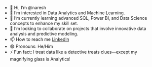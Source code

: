 - 👋 Hi, I’m @naresh
- 👀 I’m interested in Data Analytics and Machine Learning. 
- 🌱 I’m currently learning advanced SQL, Power BI, and Data Science concepts to enhance my skill set.
- 💞️ I’m looking to collaborate on projects that involve innovative data analysis and predictive modeling.
- 📫 How to reach me [LinkedIn](https://www.linkedin.com/in/naresh-udugula/)
- 😄 Pronouns: He/Him 
- ⚡ Fun fact: I treat data like a detective treats clues—except my magnifying glass is Analytics!

<!---
nareshu-hub/nareshu-hub is a ✨ special ✨ repository because its `README.md` (this file) appears on your GitHub profile.
You can click the Preview link to take a look at your changes.
--->
